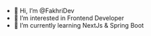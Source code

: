 - 👋 Hi, I’m @FakhriDev
- 👀 I’m interested in Frontend Developer
- 🌱 I’m currently learning NextJs & Spring Boot

<!---
FakhriDev/FakhriDev is a ✨ special ✨ repository because its `README.md` (this file) appears on your GitHub profile.
You can click the Preview link to take a look at your changes.
--->
